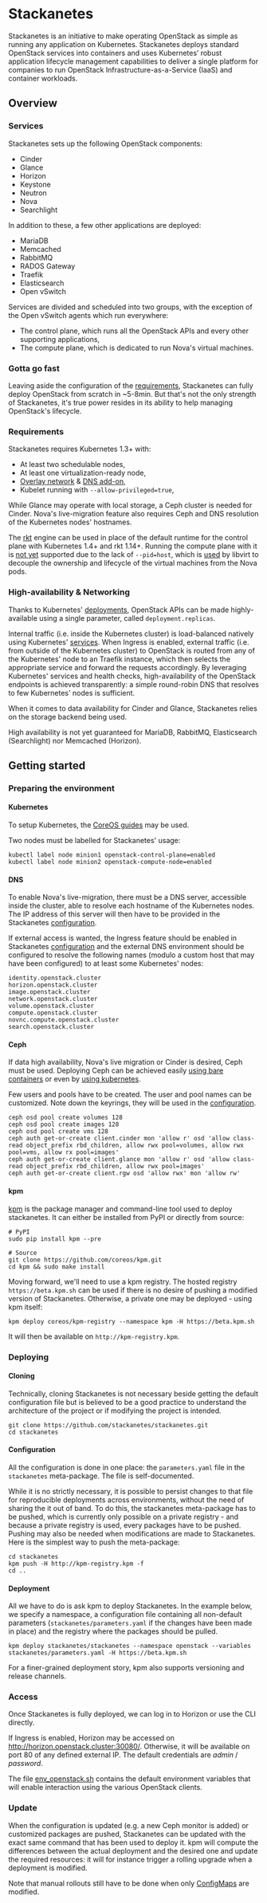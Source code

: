 # Stackanetes

Stackanetes is an initiative to make operating OpenStack as simple as running any application on Kubernetes.
Stackanetes deploys standard OpenStack services into containers and uses Kubernetes’ robust application lifecycle management capabilities to deliver a single platform for companies to run OpenStack Infrastructure-as-a-Service (IaaS) and container workloads.

## Overview

### Services

Stackanetes sets up the following OpenStack components:
- Cinder
- Glance
- Horizon
- Keystone
- Neutron
- Nova
- Searchlight

In addition to these, a few other applications are deployed:
- MariaDB
- Memcached
- RabbitMQ
- RADOS Gateway
- Traefik
- Elasticsearch
- Open vSwitch

Services are divided and scheduled into two groups, with the exception of the Open vSwitch agents which run everywhere:
- The control plane, which runs all the OpenStack APIs and every other supporting applications,
- The compute plane, which is dedicated to run Nova's virtual machines.

### Gotta go fast

Leaving aside the configuration of the [requirements], Stackanetes can fully deploy OpenStack from scratch in ~5-8min. But that's not the only strength of Stackanetes, it's true power resides in its ability to help managing OpenStack's lifecycle. 

[requirements]: #requirements

### Requirements

Stackanetes requires Kubernetes 1.3+ with:
  - At least two schedulable nodes,
  - At least one virtualization-ready node,
  - [Overlay network] & [DNS add-on],
  - Kubelet running with `--allow-privileged=true`,

While Glance may operate with local storage, a Ceph cluster is needed for Cinder.
Nova's live-migration feature also requires Ceph and DNS resolution of the Kubernetes nodes' hostnames.

The [rkt] engine can be used in place of the default runtime for the control plane with Kubernetes 1.4+ and rkt 1.14+. Running the compute plane with it is [not yet] supported due to the lack of `--pid=host`, which is [used] by libvirt to decouple the ownership and lifecycle of the virtual machines from the Nova pods.

[Overlay network]: http://kubernetes.io/docs/admin/networking/
[DNS add-on]: https://github.com/kubernetes/kubernetes/tree/master/cluster/addons/dns
[rkt]: https://github.com/coreos/rkt
[not yet]: https://github.com/coreos/rkt/issues/3158
[used]: https://libvirt.org/cgroups.html

### High-availability & Networking

Thanks to Kubernetes' [deployments](http://kubernetes.io/docs/user-guide/deployments/), OpenStack APIs can be made highly-available using a single parameter, called `deployment.replicas`.

Internal traffic (i.e. inside the Kubernetes cluster) is load-balanced natively using Kubernetes' [services]. When Ingress is enabled, external traffic (i.e. from outside of the Kubernetes cluster) to OpenStack is routed from any of the Kubernetes' node to an Traefik instance, which then selects the appropriate service and forward the requests accordingly. By leveraging Kubernetes' services and health checks, high-availability of the OpenStack endpoints is achieved transparently: a simple round-robin DNS that resolves to few Kubernetes' nodes is sufficient.

When it comes to data availability for Cinder and Glance, Stackanetes relies on the storage backend being used.

High availability is not yet guaranteed for MariaDB, RabbitMQ, Elasticsearch (Searchlight) nor Memcached (Horizon).

[services]: http://kubernetes.io/docs/user-guide/services/

## Getting started

### Preparing the environment

#### Kubernetes

To setup Kubernetes, the [CoreOS guides] may be used.

Two nodes must be labelled for Stackanetes' usage:

    kubectl label node minion1 openstack-control-plane=enabled
    kubectl label node minion2 openstack-compute-node=enabled

[CoreOS guides]: https://coreos.com/kubernetes/docs/latest/

#### DNS

To enable Nova's live-migration, there must be a DNS server, accessible inside the cluster, able to resolve each hostname of the Kubernetes nodes. The IP address of this server will then have to be provided in the Stackanetes [configuration].

If external access is wanted, the Ingress feature should be enabled in Stackanetes [configuration] and the external DNS environment should be configured to resolve the following names (modulo a custom host that may have been configured) to at least some Kubernetes' nodes:

    identity.openstack.cluster
    horizon.openstack.cluster
    image.openstack.cluster
    network.openstack.cluster
    volume.openstack.cluster
    compute.openstack.cluster
    novnc.compute.openstack.cluster
    search.openstack.cluster

[configuration]: #configuration

#### Ceph

If data high availability, Nova's live migration or Cinder is desired, Ceph must be used. Deploying Ceph can be achieved easily [using bare containers] or even by  [using kubernetes].

Few users and pools have to be created. The user and pool names can be customized. Note down the keyrings, they will be used in the [configuration].

    ceph osd pool create volumes 128
    ceph osd pool create images 128
    ceph osd pool create vms 128
    ceph auth get-or-create client.cinder mon 'allow r' osd 'allow class-read object_prefix rbd_children, allow rwx pool=volumes, allow rwx pool=vms, allow rx pool=images'
    ceph auth get-or-create client.glance mon 'allow r' osd 'allow class-read object_prefix rbd_children, allow rwx pool=images'
    ceph auth get-or-create client.rgw osd 'allow rwx' mon 'allow rw'

[using bare containers]: https://github.com/ceph/ceph-docker
[using kubernetes]: https://github.com/ceph/ceph-docker/tree/master/examples/kubernetes
[configuration]: #configuration

#### kpm

[kpm](https://github/coreos/kpm) is the package manager and command-line tool used to deploy stackanetes. It can either be installed from PyPI or directly from source:

    # PyPI
    sudo pip install kpm --pre

    # Source
    git clone https://github.com/coreos/kpm.git
    cd kpm && sudo make install

Moving forward, we'll need to use a kpm registry. The hosted registry `https://beta.kpm.sh` can be used if there is no desire of pushing a modified version of Stackanetes. Otherwise, a private one may be deployed - using kpm itself:

    kpm deploy coreos/kpm-registry --namespace kpm -H https://beta.kpm.sh

It will then be available on `http://kpm-registry.kpm`.

### Deploying

#### Cloning

Technically, cloning Stackanetes is not necessary beside getting the default configuration file but is believed to be a good practice to understand the architecture of the project or if modifying the project is intended.

    git clone https://github.com/stackanetes/stackanetes.git
    cd stackanetes

#### Configuration

All the configuration is done in one place: the `parameters.yaml` file in the `stackanetes` meta-package. The file is self-documented.

While it is no strictly necessary, it is possible to persist changes to that file for reproducible deployments across environments, without the need of sharing the it out of band. To do this, the stackanetes meta-package has to be pushed, which is currently only possible on a private registry - and because a private registry is used, every packages have to be pushed. Pushing may also be needed when modifications are made to Stackanetes. Here is the simplest way to push the meta-package:

    cd stackanetes
    kpm push -H http://kpm-registry.kpm -f
    cd ..

#### Deployment

All we have to do is ask kpm to deploy Stackanetes. In the example below, we specify a namespace, a configuration file containing all non-default parameters (`stackanetes/parameters.yaml` if the changes have been made in place) and the registry where the packages should be pulled.

    kpm deploy stackanetes/stackanetes --namespace openstack --variables stackanetes/parameters.yaml -H https://beta.kpm.sh

For a finer-grained deployment story, kpm also supports versioning and release channels.

### Access

Once Stackanetes is fully deployed, we can log in to Horizon or use the CLI directly.

If Ingress is enabled, Horizon may be accessed on http://horizon.openstack.cluster:30080/. Otherwise, it will be available on port 80 of any defined external IP. The default credentials are _admin_ / _password_.

The file [env_openstack.sh](env_openstack.sh) contains the default environment variables that will enable interaction using the various OpenStack clients.

### Update

When the configuration is updated (e.g. a new Ceph monitor is added) or customized packages are pushed, Stackanetes can be updated with the exact same command that has been used to deploy it. kpm will compute the differences between the actual deployment and the desired one and update the required resources: it will for instance trigger a rolling upgrade when a deployment is modified.

Note that manual rollouts still have to be done when only [ConfigMaps] are modified.

[ConfigMaps]: http://kubernetes.io/docs/user-guide/configmap/
